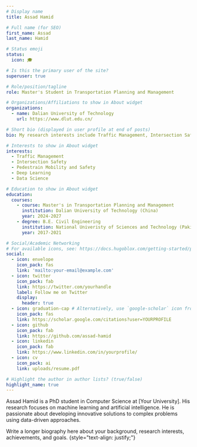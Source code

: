 ```yaml
---
# Display name
title: Assad Hamid

# Full name (for SEO)
first_name: Assad
last_name: Hamid

# Status emoji
status:
  icon: 🎓

# Is this the primary user of the site?
superuser: true

# Role/position/tagline
role: Master's Student in Transportation Planning and Management

# Organizations/Affiliations to show in About widget
organizations:
  - name: Dalian University of Technology
    url: https://www.dlut.edu.cn/

# Short bio (displayed in user profile at end of posts)
bio: My research interests include Traffic Management, Intersection Safety, Pedestrain Mobility and Safety, Deep Learning and data science.

# Interests to show in About widget
interests:
  - Traffic Management
  - Intersection Safety
  - Pedestrain Mobility and Safety
  - Deep Learning 
  - Data Science

# Education to show in About widget
education:
  courses:
    - course: Master's in Transportation Planning and Management
      institution: Dalian University of Technology (China)
      year: 2024-2027
    - degree: B.E. Civil Engineering
      institution: National Univeristy of Sciences and Technology (Pakistan) 
      year: 2017-2021

# Social/Academic Networking
# For available icons, see: https://docs.hugoblox.com/getting-started/page-builder/#icons
social:
  - icon: envelope
    icon_pack: fas
    link: 'mailto:your-email@example.com'
  - icon: twitter
    icon_pack: fab
    link: https://twitter.com/yourhandle
    label: Follow me on Twitter
    display:
      header: true
  - icon: graduation-cap # Alternatively, use `google-scholar` icon from `ai` icon pack
    icon_pack: fas
    link: https://scholar.google.com/citations?user=YOURPROFILE
  - icon: github
    icon_pack: fab
    link: https://github.com/assad-hamid
  - icon: linkedin
    icon_pack: fab
    link: https://www.linkedin.com/in/yourprofile/
  - icon: cv
    icon_pack: ai
    link: uploads/resume.pdf

# Highlight the author in author lists? (true/false)
highlight_name: true
---
```


Assad Hamid is a PhD student in Computer Science at [Your University]. His research focuses on machine learning and artificial intelligence. He is passionate about developing innovative solutions to complex problems using data-driven approaches.

Write a longer biography here about your background, research interests, achievements, and goals.
{style="text-align: justify;"}
